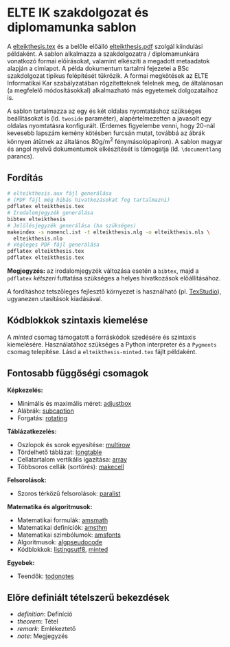 # ELTE IK szakdolgozat és diplomamunka sablon

A [elteikthesis.tex](elteikthesis.tex) és a belőle előálló [elteikthesis.pdf](elteikthesis.pdf) szolgál kiindulási példaként.
A sablon alkalmazza a szakdolgozatra / diplomamunkára vonatkozó formai előírásokat, valamint elkészíti a megadott metaadatok alapján a címlapot. A példa dokumentum tartalmi fejezetei a BSc szakdolgozat tipikus felépítését tükrözik.
A formai megkötések az ELTE Informatikai Kar szabályzatában rögzítetteknek felelnek meg, de általánosan (a megfelelő módosításokkal) alkalmazható más egyetemek dolgozataihoz is.

A sablon tartalmazza az egy és két oldalas nyomtatáshoz szükséges beállításokat is (ld. `twoside` paraméter), alapértelmezetten a javasolt egy oldalas nyomtatásra konfigurált. (Érdemes figyelembe venni, hogy 20-nál kevesebb lapszám kemény kötésben furcsán mutat, továbbá az ábrák könnyen átütnek az általános 80g/m<sup>2</sup> fénymásolópapíron).
A sablon magyar és angol nyelvű dokumentumok elkészítését is támogatja (ld. `\documentlang` parancs).

## Fordítás

```bash
# elteikthesis.aux fájl generálása
# (PDF fájl még hibás hivatkozásokat fog tartalmazni)
pdflatex elteikthesis.tex
# Irodalomjegyzék generálása
bibtex elteikthesis
# Jelölésjegyzék generálása (ha szükséges)
makeindex -s nomencl.ist -t elteikthesis.nlg -o elteikthesis.nls \
  elteikthesis.nlo
# Végleges PDF fájl generálása
pdflatex elteikthesis.tex
pdflatex elteikthesis.tex
```

**Megjegyzés:** az irodalomjegyzék változása esetén a `bibtex`, majd a `pdflatex` _kétszeri_ futtatása szükséges a helyes hivatkozások előállításához.

A fordításhoz tetszőleges fejlesztő környezet is használható (pl. [TexStudio](https://www.texstudio.org/)), ugyanezen utasítások kiadásával.

## Kódblokkok szintaxis kiemelése

A *minted* csomag támogatott a forráskódok szedésére és szintaxis kiemelésére. Használatához szükséges a Python interpreter és a `Pygments` csomag telepítése.
Lásd a `elteikthesis-minted.tex` fájlt példaként.

## Fontosabb függőségi csomagok

**Képkezelés:**

* Minimális és maximális méret: [adjustbox](https://ctan.org/pkg/adjustbox)
* Alábrák: [subcaption](https://ctan.org/pkg/subcaption)
* Forgatás: [rotating](https://ctan.org/pkg/rotating)

**Táblázatkezelés:**

* Oszlopok és sorok egyesítése: [multirow](https://ctan.org/pkg/multirow)
* Tördelhető táblázat: [longtable](https://ctan.org/pkg/longtable)
* Cellatartalom vertikális igazítása: [array](https://ctan.org/pkg/array)
* Többsoros cellák (sortörés): [makecell](https://ctan.org/pkg/makecell)

**Felsorolások:**

* Szoros térközű felsorolások: [paralist](https://ctan.org/pkg/paralist)

**Matematika és algoritmusok:**

* Matematikai formulák: [amsmath](https://ctan.org/pkg/amsmath)
* Matematikai definíciók: [amsthm](https://ctan.org/pkg/amsthm)
* Matematikai szimbólumok: [amsfonts](https://ctan.org/pkg/amsfonts)
* Algoritmusok: [algpseudocode](https://www.ctan.org/pkg/algorithmicx)
* Kódblokkok: [listingsutf8](https://ctan.org/pkg/listingsutf8), [minted](https://ctan.org/pkg/minted)

**Egyebek:**

* Teendők: [todonotes](https://ctan.org/pkg/todonotes)

## Előre definiált tételszerű bekezdések

* *definition*: Definíció
* *theorem*: Tétel
* *remark*: Emlékeztető
* *note*: Megjegyzés
